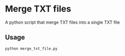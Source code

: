 # Merge TXT files

A python script that merge TXT files into a single TXT file

## Usage

``` python
python merge_txt_file.py
```